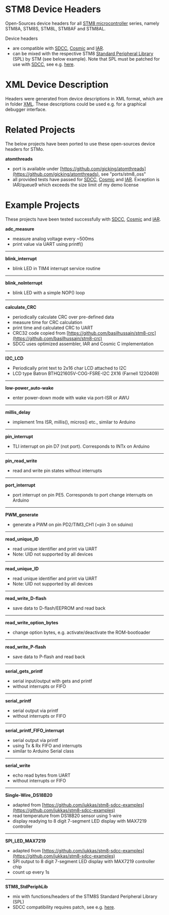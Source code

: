 # STM8 Device Headers 

Open-Sources device headers for all [STM8 microcontroller](https://www.st.com/en/microcontrollers-microprocessors/stm8-8-bit-mcus.html)
series, namely STM8A, STM8S, STM8L, STM8AF and STM8AL. 

Device headers
  - are compatible with [SDCC](http://sdcc.sourceforge.net/), 
[Cosmic](https://cosmic-software.com/stm8.php) and [IAR](https://www.iar.com/iar-embedded-workbench).
  - can be mixed with the respective STM8 
[Standard Peripheral Library](https://www.st.com/content/st_com/en/search.html#q=STM8%20Standard%20Peripheral%20Library-t=tools-page=1) (SPL) by STM (see below example). Note that
SPL must be patched for use with [SDCC](http://sdcc.sourceforge.net/), see e.g. [here](https://github.com/gicking/STM8-SPL_SDCC_patch).


# XML Device Description 

Headers were generated from device descriptions in XML format, which are in folder 
[XML](https://github.com/gicking/STM8_headers/tree/master/XML). These descriptions could be used e.g. for
a graphical debugger interface.


# Related Projects

The below projects have been ported to use these open-sources device headers for STMo.

**atomthreads**
  - port is available under [https://github.com/gicking/atomthreads](https://github.com/gicking/atomthreads), see "ports/stm8_oss"
  - all provided tests have passed for [SDCC](http://sdcc.sourceforge.net/), [Cosmic](https://cosmic-software.com/stm8.php) and 
  [IAR](https://www.iar.com/iar-embedded-workbench). Exception is IAR/queue9 which exceeds the size limit of my demo license


# Example Projects 

These projects have been tested successfully with [SDCC](http://sdcc.sourceforge.net/), 
[Cosmic](https://cosmic-software.com/stm8.php) and [IAR](https://www.iar.com/iar-embedded-workbench).



**adc_measure**
  - measure analog voltage every ~500ms
  - print value via UART using printf()

------------------------

**blink_interrupt**
  - blink LED in TIM4 interrupt service routine

------------------------

**blink_noInterrupt**
  - blink LED with a simple NOP() loop

------------------------

**calculate_CRC**
  - periodically calculate CRC over pre-defined data
  - measure time for CRC calculation
  - print time and calculated CRC to UART
  - CRC32 code copied from [https://github.com/basilhussain/stm8-crc](https://github.com/basilhussain/stm8-crc)
  - SDCC uses optimized assembler, IAR and Cosmic C implementation

------------------------

**I2C_LCD**
  - Periodically print text to 2x16 char LCD attached to I2C
  - LCD type Batron BTHQ21605V-COG-FSRE-I2C 2X16 (Farnell 1220409)

------------------------

**low-power_auto-wake**
  - enter power-down mode with wake via port-ISR or AWU

------------------------

**millis_delay**
  - implement 1ms ISR, millis(), micros() etc., similar to  Arduino

------------------------

**pin_interrupt**
  - TLI interrupt on pin D7 (not port). Corresponds to INTx on Arduino

------------------------

**pin_read_write**
  - read and write pin states without interrupts

------------------------

**port_interrupt**
  - port interrupt on pin PE5. Corresponds to port change interrupts on Arduino

------------------------

**PWM_generate**
  - generate a PWM on pin PD2/TIM3_CH1 (=pin 3 on sduino)

------------------------

**read_unique_ID**
  - read unique identifier and print via UART
  - Note: UID not supported by all devices

------------------------

**read_unique_ID**
  - read unique identifier and print via UART
  - Note: UID not supported by all devices

------------------------

**read_write_D-flash**
  - save data to D-flash/EEPROM and read back

------------------------

**read_write_option_bytes**
  - change option bytes, e.g. activate/deactivate the ROM-bootloader

------------------------

**read_write_P-flash**
  - save data to P-flash and read back

------------------------

**serial_gets_printf**
  - serial input/output with gets and printf
  - without interrupts or FIFO

------------------------

**serial_printf**
  - serial output via printf
  - without interrupts or FIFO

------------------------

**serial_printf_FIFO_interrupt**
  - serial output via printf
  - using Tx & Rx FIFO and interrupts
  - similar to Arduino Serial class
  
------------------------

**serial_write**
  - echo read bytes from UART
  - without interrupts or FIFO

------------------------

**Single-Wire_DS18B20**
  - adapted from [https://github.com/jukkas/stm8-sdcc-examples](https://github.com/jukkas/stm8-sdcc-examples)
  - read temperature from DS18B20 sensor using 1-wire
  - display readying to 8 digit 7-segment LED display with MAX7219 controller

------------------------

**SPI_LED_MAX7219**
  - adapted from [https://github.com/jukkas/stm8-sdcc-examples](https://github.com/jukkas/stm8-sdcc-examples)
  - SPI output to 8 digit 7-segment LED display with MAX7219 controller chip
  - count up every 1s

------------------------

**STM8_StdPeriphLib**
  - mix with functions/headers of the STM8S Standard Peripheral Library (SPL)
  - SDCC compatibility requires patch, see e.g. [here](https://github.com/gicking/STM8-SPL_SDCC_patch).


